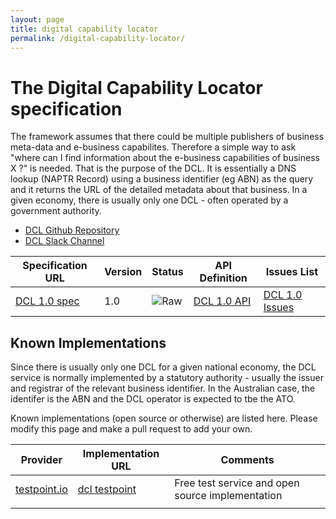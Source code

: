 ```yaml
---
layout: page
title: digital capability locator
permalink: /digital-capability-locator/
---
```


# The Digital Capability Locator specification

The framework assumes that there could be multiple publishers of business meta-data and e-business capabilites.  Therefore a simple way to ask "where can I find information about the e-business capabilities of business X ?" is needed.  That is the purpose of the DCL. It is essentially a DNS lookup (NAPTR Record) using a business identifier (eg ABN) as the query and it returns the URL of the detailed metadata about that business.  In a given economy, there is usually only one DCL - often operated by a government authority.

* [DCL Github Repository](https://github.com/ausdigital/ausdigital-dcl)
* [DCL Slack Channel](https://ausdigital.slack.com/messages/spec-dcl/)

| Specification URL | Version | Status | API Definition | Issues List |
| ----------------- | ------  | ------ | -------------- | -------- |
| [DCL 1.0 spec](https://ausdigital-dcl.readthedocs.org) | 1.0 | ![Raw](http://rfc.unprotocols.org/spec:2/COSS/raw.svg)  | [DCL 1.0 API](https://swaggerhub.com/api/ausdigital/ausdigital-dcl/1.0) | [DCL 1.0 Issues](https://github.com/ausdigital/ausdigital-dcl/issues)   |

## Known Implementations

Since there is usually only one DCL for a given national economy, the DCL service is normally implemented by a statutory authority - usually the issuer and registrar of the relevant business identifier.  In the Australian case, the identifer is the ABN and the DCL operator is expected to tbe the ATO.

Known implementations (open source or otherwise) are listed here.  Please modify this page and make a pull request to add your own.

|Provider|Implementation URL|Comments|
|--------|------------------|--------|
|[testpoint.io](http://testpoint.io/) | [dcl testpoint](https://testpoint.io/dcl)| Free test service and open source implementation|
|  |  |  |

